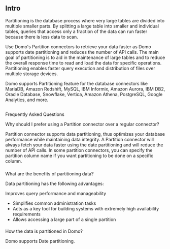 

Intro​
--------

Partitioning is the database process where very large tables are divided into multiple smaller parts. By splitting a large table into smaller and individual tables, queries that access only a fraction of the data can run faster because there is less data to scan.


 Use Domo's Partition connectors to retrieve your data faster as Domo supports date partitioning and reduces the number of API calls. The main goal of partitioning is to aid in the maintenance of large tables and to reduce the overall response time to read and load the data for specific operations. Partitioning enables faster query execution and distribution of files over multiple storage devices.


 Domo supports Partitioning feature for the database connectors like MariaDB, Amazon Redshift, MySQL, IBM Informix, Amazon Aurora, IBM DB2, Oracle Database, Snowflake, Vertica, Amazon Athena, PostgreSQL, Google Analytics, and more.

##
 Frequently Asked Questions

Why should I prefer using a Partition connector over a regular connector?


 Partition connector supports data partitioning, thus optimizes your database performance while maintaining data integrity. A Partition connector will always fetch your data faster using the date partitioning and will reduce the number of API calls. In some partition connectors, you can specify the partition column name if you want partitioning to be done on a specific column.

###
 What are the benefits of partitioning data?

Data partitioning has the following advantages:

 Improves query performance and manageability
* Simplifies common administration tasks
* Acts as a key tool for building systems with extremely high availability requirements
* Allows accessing a large part of a single partition


####
 How the data is partitioned in Domo?

Domo supports Date partitioning.

